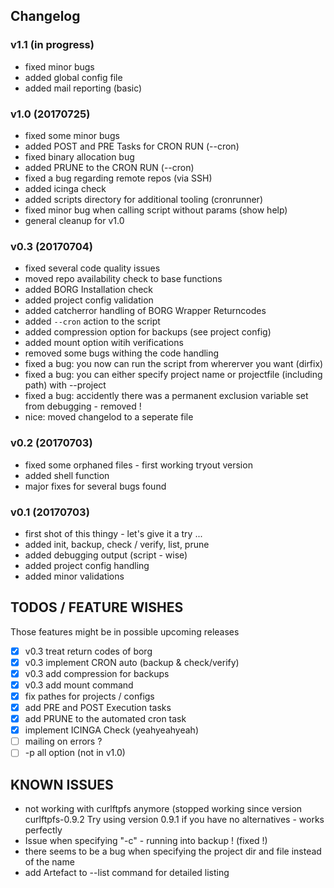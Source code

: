 ## Changelog
### v1.1 (in progress)
- fixed minor bugs
- added global config file
- added mail reporting (basic)

### v1.0 (20170725)
- fixed some minor bugs
- added POST and PRE Tasks for CRON RUN (--cron)
- fixed binary allocation bug
- added PRUNE to the CRON RUN (--cron)
- fixed a bug regarding remote repos (via SSH)
- added icinga check
- added scripts directory for additional tooling (cronrunner)
- fixed minor bug when calling script without params (show help)
- general cleanup for v1.0

### v0.3 (20170704) 
- fixed several code quality issues
- moved repo availability check to base functions
- added BORG Installation check
- added project config validation 
- added catcherror handling of BORG Wrapper Returncodes
- added `--cron` action to the script
- added compression option for backups (see project config)
- added mount option witih verifications
- removed some bugs withing the code handling
- fixed a bug: you now can run the script from whererver you want (dirfix)
- fixed a bug: you can either specify project name or projectfile (including path) with --project
- fixed a bug: accidently there was a permanent exclusion variable set from debugging - removed !
- nice: moved changelod to a seperate file

### v0.2 (20170703) 	
- fixed some orphaned files - first working tryout version 
- added shell function
- major fixes for several bugs found

### v0.1 (20170703) 
- first shot of this thingy - let's give it a try ...
- added init, backup, check / verify, list, prune 
- added debugging output (script - wise)
- added project config handling
- added minor validations 


## TODOS / FEATURE WISHES
Those features might be in possible upcoming releases 
- [x] v0.3 treat return codes of borg
- [x] v0.3 implement CRON auto (backup & check/verify)
- [x] v0.3 add compression for backups
- [x] v0.3 add mount command
- [x] fix pathes for projects / configs
- [x] add PRE and POST Execution tasks
- [x] add PRUNE to the automated cron task
- [x] implement ICINGA Check (yeahyeahyeah)
- [ ] mailing on errors ?
- [ ] -p all option (not in v1.0)

## KNOWN ISSUES
- not working with curlftpfs anymore (stopped working since version curlftpfs-0.9.2
Try using version 0.9.1 if you have no alternatives  - works perfectly
- Issue when specifying "-c" - running into backup ! (fixed !)
- there seems to be a bug when specifying the project dir and file instead of the name
- add Artefact to --list command for detailed listing
